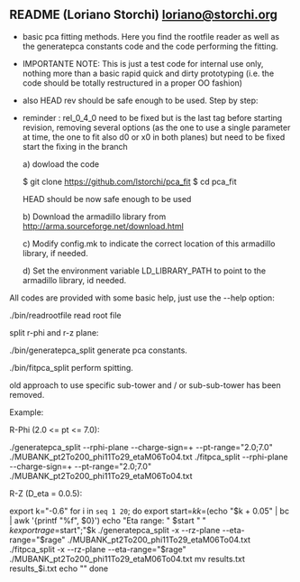 README (Loriano Storchi) loriano@storchi.org
---------------------------------------------------------------------
- basic pca fitting methods. Here  you  find  the  rootfile  reader 
  as well as the generatepca constants code and the code performing 
  the fitting.
- IMPORTANTE NOTE: This is just a test code for internal use only, 
  nothing more than a basic rapid quick and dirty prototyping (i.e.
  the code should be totally restructured in a proper OO fashion)
- also HEAD rev should be safe enough to be used. Step by step:
- reminder : rel_0_4_0 need to be fixed but is the last tag before 
  starting revision, removing several options (as the one to use a 
  single parameter at time, the one to fit also d0 or x0 in both planes) 
  but need to be fixed start the fixing in the branch

  a) dowload the code  

  $ git clone https://github.com/lstorchi/pca_fit
  $ cd pca_fit
  
  HEAD should be now safe enough to be used

  b) Download the armadillo library from http://arma.sourceforge.net/download.html 
  
  c) Modify config.mk to indicate the correct location of this armadillo library, if needed.
  
  d) Set the environment variable LD_LIBRARY_PATH to point to the armadillo library, id needed.

All codes are provided with some basic help, just use the  --help option:

./bin/readrootfile  read root file

split r-phi and r-z plane:

./bin/generatepca_split generate pca constants.

./bin/fitpca_split perform spitting.

old approach to use specific sub-tower and / or sub-sub-tower has been removed.

Example: 

R-Phi (2.0 <= pt <= 7.0): 

./generatepca_split --rphi-plane --charge-sign=+ --pt-range="2.0;7.0" ./MUBANK_pt2To200_phi11To29_etaM06To04.txt
./fitpca_split --rphi-plane --charge-sign=+ --pt-range="2.0;7.0" ./MUBANK_pt2To200_phi11To29_etaM06To04.txt

R-Z (D_eta = 0.0.5):

export k="-0.6" 
for i in `seq 1 20`;
do
  export start=$k
  k=$(echo "$k + 0.05" | bc | awk '{printf "%f", $0}')
  echo "Eta range: " $start " "  $k
  export rage=$start";"$k
  ./generatepca_split -x --rz-plane --eta-range="$rage" ./MUBANK_pt2To200_phi11To29_etaM06To04.txt
  ./fitpca_split -x --rz-plane --eta-range="$rage" ./MUBANK_pt2To200_phi11To29_etaM06To04.txt
  mv results.txt results_$i.txt
  echo ""
done

